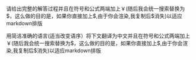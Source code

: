 





请给出完整的解答过程并且在符号和公式两端加上￥(随后我会统一搜索替换为\$，这么做的目的是，如果你直接加上\$,由于你会渲染,我复制后\$消失)以适应markdown排版



用简洁准确的语言(适当改变语序）将下文翻译为中文并且在符号和公式两端加上￥(随后我会统一搜索替换为\$，这么做的目的是，如果你直接加上\$,由于你会渲染,我复制后\$消失)以适应markdown排版